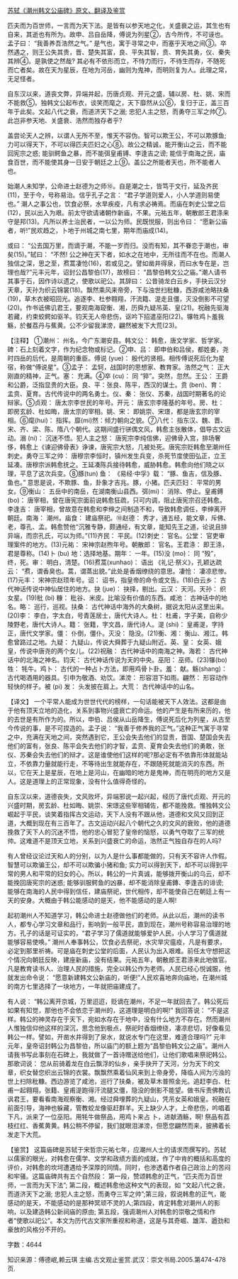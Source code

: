 [苏轼《潮州韩文公庙碑》原文、翻译及鉴赏](https://www.vrrw.net/wx/14177.html)

匹夫而为百世师，一言而为天下法。是皆有以参天地之化，关盛衰之运，其生也有自来，其逝也有所为。故申、吕自岳降，傅说为列星②，古今所传，不可诬也。孟子曰： “我善养吾浩然之气。” 是气也，寓于寻常之中，而塞乎天地之间③。卒然遇之，则王公失其贵，晋、楚失其富，良、平失其智，贲、育失其勇，仪、秦失其辨④。是孰使之然哉? 其必有不依形而立，不恃力而行，不待生而存，不随死而亡者矣。故在天为星辰，在地为河岳，幽则为鬼神，而明则复为人。此理之常，无足怪者。

自东汉以来，道丧文弊，异端并起，历唐贞观、开元之盛，辅以房、杜、姚、宋而不能救⑤。独韩文公起布衣，谈笑而麾之，天下靡然从公⑥，复归于正，盖三百年于此矣。文起八代之衰，而道济天下之溺; 忠犯人主之怒，而勇夺三军之帅⑦。此岂非参天地、关盛衰、浩然而独存者乎?

盖尝论天人之辨，以谓人无所不至，惟天不容伪。智可以欺王公，不可以欺豚鱼; 力可以得天下，不可以得匹夫匹妇之心⑧。故公之精诚，能开衡山之云，而不能回宪宗之惑; 能驯鳄鱼之暴，而不能弭皇甫镈、李逢吉之谤; 能信于南海之民，庙食百世，而不能使其身一日安于朝廷之上⑨。盖公之所能者天也，所不能者人也。

始潮人未知学，公命进士赵德为之师⑩。自是潮之士，皆笃于文行，延及齐民(11)，至于今，号称易治。信乎孔子之言： “君子学道则爱人，小人学道则易使也。” 潮人之事公也，饮食必祭，水旱疾疫，凡有求必祷焉。而庙在刺史公堂之后(12)，民以出入为艰。前太守欲请诸朝作新庙，不果。元祐五年，朝散郎王君涤来守是邦(13)。凡所以养士治民者，一以公为师。民既悦服，则出令曰： “愿新公庙者，听!”民欢趋之，卜地于州城之南七里，期年而庙成(14)。

或曰： “公去国万里，而谪于潮，不能一岁而归。没而有知，其不眷恋于潮也，审矣(15)。”轼曰： “不然! 公之神在天下者，如水之在地中，无所往而不在也。而潮人独信之深，思之至，焄蒿凄怆(16)，若或见之。譬如凿井得泉，而曰水专在是，岂理也哉?”元丰元年，诏封公昌黎伯(17)，故榜曰： “昌黎伯韩文公之庙。”潮人请书其事于石，因作诗以遗之，使歌以祀公。其辞曰： 公昔骑龙白云乡，手抉云汉分天章，天孙为织云锦裳(18)。飘然乘风来帝旁，下与浊世扫秕糠，西游咸池略扶桑(19)，草木衣被昭回光。追逐李、杜参翱翔，汗流籍、湜走且僵，灭没倒影不可望(20)。作书诋佛讥君王，要观南海窥衡、湘，历舜九疑吊英、皇(21)。祝融先驱海若藏，约束蛟鳄如驱羊。钧天无人帝悲伤，讴吟下招遣巫阳(22)。犦牲鸡卜羞我觞，於餐荔丹与蕉黄。公不少留我涕滂，翩然被发下大荒(23)。



【注释】 ①潮州： 州名，今广东潮安县。韩文公： 韩愈，唐文学家、哲学家。碑：石上刻着文字，作为纪念物或标记。②申、吕： 即申伯和吕侯，都姓姜，尧时四岳的后代，是周朝的重臣。傅说 (yue)： 殷代的贤相。相传傅说死后化为星宿，称做“傅说星”。③孟子： 孟轲，战国时的思想家、教育家。浩然之气： 正大刚直的精神，正气。塞： 充满。④卒 (cu)： 同 “猝”。突然，忽然。王公： 王爵和公爵，泛指显贵的大臣。良、平：张良、陈平，西汉的谋士。贲 (ben)、育： 孟贲、夏育。古代传说中的两名勇士。仪、秦： 张仪、苏秦，战国时期著名的论辩家。⑤贞观： 唐太宗李世民的年号。开元： 唐玄宗李隆基的年号。房、杜： 即房玄龄、杜如晦，唐太宗的宰相。姚、宋： 即姚崇、宋璟，都是唐玄宗的宰相。⑥麾(hui)： 指挥。靡(mi)然：倾力朝向之貌。⑦八代： 指东汉、魏、晋、宋、齐、梁、陈、隋八个朝代。这期间盛行骈偶文风，韩愈主张散体，倡导古文运动。溺 (ni)： 沉迷不悟。犯人主之怒： 唐宪宗李纯信佛，迎佛骨入宫，排场奢侈，韩愈上《谏迎佛骨表》诤谏，唐宪宗大怒，几被处死。唐宪宗贬韩愈至潮州任刺史。勇夺三军之帅： 唐穆宗李恒时，镇州发生兵变，杀死节度使田弘正，立王延凑。唐穆宗派韩愈抚之。王延凑陈兵接待韩愈，威胁韩愈。韩愈向他们晓之以理，平息了这次兵变。⑧豚(tun) 鱼： 《易经·中孚》载： “豚、鱼吉，信及豚、鱼也。” 意思是说，不欺豚、鱼，卦象才吉兆。豚，小猪。匹夫匹妇： 平常的男女。⑨衡山： 五岳中的南岳，在湖南衡山县西。弭(mi)： 消除、停止。皇甫鎛(bo)： 唐宰相，曾在唐宪宗面前说韩愈狂疏，只可内调，阻止唐宪宗召还韩愈。李逢吉： 唐宰相，曾故意在韩愈和李绅之间制造不和，导致韩愈调任，李绅离开朝廷。南海： 潮州。庙食： 建庙祭祀。⑩赵德： 秀才，通五经，能文章，斥佛、老，尊孔、孟。韩愈赞他“沉雅专静，颇通经，有文章，能知先王之道，论说且排异端，而宗孔氏，可以为师。”(11)齐民： 平民。(12)刺史： 官名。公堂： 官吏审理案件的地方。(13)元祐： 宋神宗赵煦年号。朝散郎： 官名。王君涤： 即王涤，君是尊称。(14)卜 (bu) 地：选择地基。期年： 一年。(15)没 (mo)： 同 “殁”，终，死。审： 明白，清楚。(16)焄蒿(xunhao)： 语出 《礼记·祭义》，孔颖达疏云： “焄，谓香臭也。蒿，谓蒸出貌。”此处是香烟缭绕的意思。凄怆： 凄凉悲惨。(17)元丰： 宋神宗赵顼年号。诏： 诏书，指皇帝的命令或文告。(18)白云乡： 古代神话传说中神仙居住的地方。抉 (jue)： 抉择，剔出。云汉： 天河。天孙： 织女星。(19)秕 (bi) 糠： 秕谷、米皮。比喻没有价值的东西。咸池： 古神话中的地名。略： 巡行，巡视。扶桑： 古代神话中海外的大桑树，据说太阳从这里出来。(20)李： 李白，字太白，号青莲居士，唐代大诗人。杜： 杜甫，字子美，自称少陵野老，唐代大诗人。籍： 张籍，字文昌，唐代诗人。湜 (shi)： 皇甫湜，字持正，唐代文学家。僵： 仆倒，僵仆。灭没： 隐没。(21)衡、湘： 衡山、湘江。韩愈曾路过之地。九疑： 九疑山，传说大舜葬于九疑山附近。英、皇： 女英、娥皇，传说中唐尧的两个女儿。(22)祝融： 古代神话中的南海之神。海若： 古代神话中的北海之神名。钧天： 古代神话传说为天的中央。巫阳： 巫师。(23)犦(bo) 牲： 牦牛。鸡卜： 古代的一种占卜方法，即用鸡骨卜卦。羞： 献。觞(shang)： 古代喝酒用的器具。引申为敬酒、劝饮。涕滂： 形容泪下如雨。翩然： 形容动作轻快的样子。被 (pi) 发： 头发披在肩上。大荒： 古代神话中的山名。

【译文】 一个平常人能成为世世代代的榜样，一句话能被天下人效法。这都是由于他有顶天立地的造化，关系到事物兴盛衰亡的命运。他的产生是有所来历的，他的去世是有所作为的。所以，申伯、吕侯从山岳降生，傅说死后化为列星，从古至今传说的事，是不可捏造的。孟子说： “我善于修养我的正气。”这种正气寓于寻常之中，充满在天地之间，突然遇到它，王公会失去他们的显贵，晋国、楚国会失去他们的富有，张良、陈平会失去他们的才智，孟贲、夏育会失去他们的勇敢，张仪、苏秦会失去他们的辩才。这是谁使他们这样的呢?那必定有不依靠形体就能站立，不依靠力量就能行走，不等待出生就能存在，不跟随死就能消灭的东西。所以，它在天上是星辰，在地上是河山，在幽暗的地方是鬼神，而在明亮的地方又是人。这是道理上的正常现象，没有什么值得奇怪的。

自东汉以来，道德丧失，文风败坏，异端邪说一起兴起，经历了唐代贞观、开元的兴盛时期，房玄龄、杜如晦、姚崇、宋璟这些宰相辅佐，都不能挽救。惟独韩文公崛起于平民，谈笑着指挥古文运动，天下人没有不跟从他，道德和文风又回到正道，大概到现在有三百年了。古文运动兴起八个朝代之久的文风的衰败，他的道德挽救了天下人的沉迷不悟，他的忠心冒犯了皇帝的恼怒，以勇气夺取了三军的统帅。这难道不是顶天立地，关系到兴盛衰亡的命运，浩然正气独自存在的人吗?

有人曾经议论过天和人的分别，以为人是什么事都能做的，只有天不容许人作假。智慧可以欺骗王公，却不可以欺骗小猪和鱼; 实力可以得到天下，却不可以得到平常的男人和平常的妇女的心。所以，韩公的一片真诚，能够拨开衡山的乌云，却不能挽回唐宪宗的迷惑; 能够驯服鳄鱼的凶暴，却不能消除皇甫鏄、李逢吉的诽谤; 能够在南海的人民中得到信任，建庙祭祀，世代相传，却不能使自己在朝廷上有一天的安身。大概由于韩公能感动的是天，他不能感动的是人啊!

起初潮州人不知道学习，韩公命进士赵德做他们的老师。从此以后，潮州的读书人，都专心学习文章和品行，影响到一般平民，直到现在，潮州号称容易治理的地方。孔子的话是可证实的，“君子学习了儒道就能够爱护人民，小人学习了儒道就能够容易使唤。” 潮州人奉事韩公，饮食必去祭祀，水灾旱灾瘟疫，凡是有要求，必定到那里祈祷。可是庙在刺史公堂的后面，人民认为出入艰难。前任太守想把这个情况向朝廷反映，建座新庙，没有结果。元祐五年，朝散郎王君涤来此地做官。凡是教育读书人、治理人民的措施，完全以韩公作为老师。人民已经心悦诚服，他就发出命令说： “愿意新建韩文公新庙的，听便!”人民欢喜地奔向庙地，在潮州城的南方七里选择了一块地方，一年就把庙建成了。

有人说： “韩公离开京城，万里迢迢，贬谪在潮州，不足一年就回去了。韩公死后如果有知觉，那他也不会依恋于潮州的，这道理是明白的啊!” 我回答说： “不是这样。韩公的神灵存在于天下，宛如水存在于地中，没有什么地方不存在。然而潮州人惟独信仰他这样的深沉，思念他到极点，祭祀时香烟缭绕，凄凉悲切，好像看见韩公一样。譬如，开凿水井得到了泉水，就说水专门在这里，难道合理吗?” 元丰元年，皇帝诏封韩公为昌黎伯，所以庙门的额上题为“昌黎伯韩文公之庙”。潮州人请我书写此事刻在石碑上，我就做了一首诗赠送给他们，让他们歌唱来祭祀韩公。那歌词说： 您从前骑着龙在白云飘浮的仙乡，亲手抉开了天河，分为天下的文章，织女替您织出云锦的衣裳。飘飘然乘着仙风来到上帝身旁，降临人间为污浊的世上扫除秕糠。西边游览了咸池，巡行了扶桑，被及草木普照金光。追赶李白、杜甫一起翱翔，张籍、皇甫湜跑得汗流腿又僵，隐没的倒影不能望。做书斥责佛教讥讽君王，要看看南海观察衡、湘。经过舜埋葬的九疑山，凭吊女英和娥皇。祝融在前面引导，海神也躲藏，管教蛟龙像驱赶群羊。天上缺少人才，上帝悲伤，吟唱着下凡，派来了一位巫阳。用牦牛做祭品，用鸡卜来占 卜，进献酒觞，啊! 祭品有荔枝红红、香蕉黄黄。韩公稍不停留，我们就眼泪涕滂，但愿您翩然而来，披拂着长发走下大荒。

【鉴赏】 这篇庙碑是苏轼于宋哲宗元祐七年，应潮州人士的请求而撰写的。苏轼以儒家的眼光，对韩愈在儒学、文学和政绩方面的成就，作了中肯的概括和高度的评价，对韩愈的坎坷遭遇给予深厚的同情。同时，也渗透着作者自己政治上的苦闷和牢骚。这篇庙碑共有五个自然段： 第一段，赞颂韩愈的正气，“匹夫而为百世师，一言而为天下法”; 第二段，概述韩愈他这种文气的表现，如 “文起八代之衰，而道济天下之溺; 忠犯人主之怒，而勇夺三军之帅”;第三段，叙说韩愈的正气，能感动的是天，不能感动的是那种冥顽不灵的人;第四段，肯定韩愈对潮州人的影响，以及建造韩公新祠庙的原由; 第五段，强调潮州人对韩愈的崇敬之情和作者“使歌以祀公”。本文为历代古文家所重视和称道，这是与其奇崛、雄浑、遒劲和豪放的风格分不开的。

字数：4644

知识来源：傅德岷,赖云琪 主编.古文观止鉴赏.武汉：崇文书局.2005.第474-478页.

